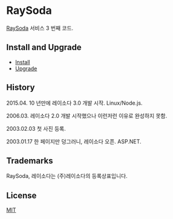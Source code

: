 # RaySoda

[RaySoda](http://www.raysoda.com) 서비스 3 번째 코드.

## Install and Upgrade

* [Install](INSTALL.md)
* [Upgrade](UPGRADE.md)

## History

2015.04. 10 년만에 레이소다 3.0 개발 시작. Linux/Node.js.

2006.03. 레이소다 2.0 개발 시작했으나 이런저런 이유로 완성하지 못함.

2003.02.03 첫 사진 등록.

2003.01.17 한 페이지만 덩그러니, 레이소다 오픈. ASP.NET.

## Trademarks

RaySoda, 레이소다는 (주)레이소다의 등록상표입니다. 

## License

[MIT](LICENSE)
